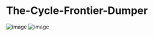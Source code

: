 # The-Cycle-Frontier-Dumper
![image](https://user-images.githubusercontent.com/47825265/180615676-40782e50-c43e-4a0d-bfee-84b8a210e747.png)
![image](https://user-images.githubusercontent.com/47825265/180615686-90be80c2-d5b5-4862-a454-2b4212dec286.png)
